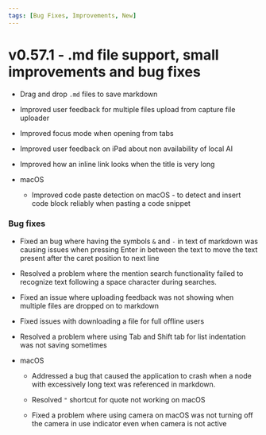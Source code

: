 ```yaml
---
tags: [Bug Fixes, Improvements, New]
---
```


# v0.57.1 - .md file support, small improvements and bug fixes

- Drag and drop ```.md``` files to save markdown

- Improved user feedback for multiple files upload from capture file uploader

- Improved focus mode when opening from tabs

- Improved user feedback on iPad about non availability of local AI

- Improved how an inline link looks when the title is very long

- macOS

    - Improved code paste detection on macOS - to detect and insert code block reliably when pasting a code snippet

### Bug fixes

- Fixed an bug where having the symbols ```&``` and ```-``` in text of markdown was causing issues when pressing Enter in between the text to move the text present after the caret position to next line

- Resolved a problem where the mention search functionality failed to recognize text following a space character during searches.

- Fixed an issue where uploading feedback was not showing when multiple files are dropped on to markdown

- Fixed issues with downloading a file for full offline users

- Resolved a problem where using Tab and Shift tab for list indentation was not saving sometimes

- macOS

    - Addressed a bug that caused the application to crash when a node with excessively long text was referenced in markdown.

    - Resolved ```"``` shortcut for quote not working on macOS

    - Fixed a problem where using camera on macOS was not turning off the camera in use indicator even when camera is not active